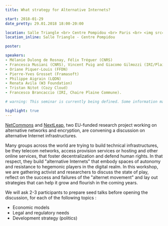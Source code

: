 ```yaml
---
title: What strategy for Alternative Internets?

start: 2018-01-29
date_pretty: 29.01.2018 18:00-20:00

location: Salle Triangle <br> Centre Pompidou <br> Paris <br> <img src="/seminars/salletriangle.png" class="img-fluid"/>
location_inline: Salle Triangle - Centre Pompidou

poster:

speakers:
- Mélanie Dulong de Rosnay, Félix Tréguer (CNRS)
- Francesca Musiani (CNRS), Vincent Puig and Giacomo Gilmozzi (IRI/Plaine Commune), Harry Halpin (INRIA)
- Oriane Piquer-Louis (FFDN)
- Pierre-Yves Grosset (Framasoft)
- Philippe Aigrain (LQDN)
- Renata Avila (W3 Foundation)
- Tristan Nitot (Cozy Cloud)
- Francesco Brancaccio (IRI, Chaire Plaine Commune).

# warning: This seminar is currently being defined. Some information may change in the next days.

highlight: true
---
```


[NetCommons](https://netcommons.eu/) and [NextLeap](/), two EU-funded research project working on alternative networks and encryption, are convening a discussion on alternative Internet infrastructures.

Many groups across the world are trying to build technical infrastructures, be they telecom networks, access provision services or hosting and other online services, that foster decentralization and defend human rights. In that respect, they build "alternative Internets" that embody spaces of autonomy and resistance to hegemonic players in the digital realm. In this workshop, we are gathering activist and researchers to discuss the state of play, reflect on the success and failures of the "alternet movement" and lay out strategies that can help it grow and flourish in the coming years.

We will ask 2-3 participants to prepare seed talks before opening the discussion, for each of the following topics :
- Economic models
- Legal and regulatory needs
- Development strategy (politics)

